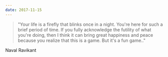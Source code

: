 ```yaml
---
date: 2017-11-15
---
```


> "Your life is a firefly that blinks once in a night. You're here for such a brief period of time. If you fully acknowledge the futility of what you're doing, then I think it can bring great happiness and peace because you realize that this is a game. But it's a fun game.."

Naval Ravikant
